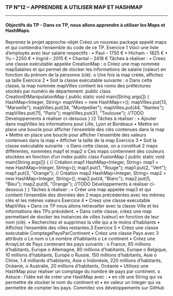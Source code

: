 ### TP N°12 – APPRENDRE A UTILISER MAP ET HASHMAP
---
#### Objectifs du TP - Dans ce TP, nous allons apprendre à utiliser les Maps et HashMaps.
Reprenez le projet approche-objet
Créez un nouveau package appelé maps et qui contiendra l’ensemble du code de ce TP.
Exercice 1
Voici une liste d’employés avec leur salaire respectifs :
•        Paul – 1750 €
•        Hicham – 1825 €
•        Yu – 2250 €
•        Ingrid – 2015 €
•        Chantal – 2418 €
Tâches à réaliser :
•        Creez une classe exécutable appelée CreationMap :
o       Créez une map nommée mapSalaires et qui permet de stocker les informations de salaire (valeur) en fonction du prénom de la personne (clé).
o       Une fois la map créée, affichez sa taille
Exercice 2
•        Soit la classe exécutable suivante :
o       Dans cette classe, la map nommée mapVilles contient les noms des préféctures stockés par numéro de département.
public class CreationEtManipulationMap {
public static void main(String args[]) {
HashMap<Integer, String> mapVilles = new HashMap<>(); mapVilles.put(13, "Marseille");
mapVilles.put(34, "Montpellier"); mapVilles.put(44, "Nantes");
mapVilles.put(75, "Paris");
mapVilles.put(31, "Toulouse");
//TODO Développements à réaliser ci-dessous }
}2
Tâches à réaliser :
•        Ajouter dans mapVilles les informations pour Lille, Lyon et Bordeaux
•        Mettre en place une boucle pour afficher l'ensemble des clés contenues dans la map
•        Mettre en place une boucle pour afficher l'ensemble des valeurs contenues dans la map
•        Afficher la taille de la map
Exercice 3
•        Soit la classe exécutable suivante :
o       Dans cette classe, on a constitué 2 maps différentes, nommées map1 et map2 o       Ces maps contiennent des couleurs stockées en fonction d’un index
public class FusionMap {
public static void main(String args[]) {
// Création map1
HashMap<Integer, String> map1 = new HashMap<Integer, String>();
map1.put(1, "Rouge");
map1.put(2, "Vert");
map1.put(3, "Orange");
// Création map2
HashMap<Integer, String> map2 = new HashMap<Integer, String>();
map2.put(4, "Blanc");
map2.put(5, "Bleu");
map2.put(6, "Orange");
//TODO Développements à réaliser ci-dessous
}
}
Tâches à réaliser :
•        Créer une map appelée map3 et qui contient l’ensemble des données des 2 maps précédentes avec les mêmes clés et les mêmes valeurs
Exercice 4
•        Creez une classe exécutable MapVilles
•        Dans ce TP nous allons retravailler avec la classe Ville et les informations des TPs précédent.
•        Dans cette classe, créez une map permettant de stocker les instances de villes (valeur) en fonction de leur nom (clé).
•        Recherchez et supprimez la ville qui a le moins d’habitants
•        Affichez l’ensemble des villes restantes.3
Exercice 5
•        Créez une classe exécutable ComptagePaysParContinent
•        Créez une classe Pays avec 3 attributs
o       Le nom
o       Le nombre d’habitants
o       Le continent
•        Créez une ArrayList de Pays contenant les pays suivants :
o       France, 65 millions d’habitants, Europe
o       Allemagne, 80 millions d’habitants, Europe
o       Belgique, 10 millions d’habitants, Europe
o       Russie, 150 millions d’habitants, Asie
o       Chine, 1.4 milliards d’habitants, Asie
o       Indonésie, 220 millions d’habitants, Océanie,
o       Australie, 20 millions d’habitants, Océanie
•        Utilisez une HashMap pour réaliser un comptage du nombre de pays par continent. o       Astuce : l’idée est de créer une HashMap avec :
▪        en clé une String qui va permettre de stocker le nom du continent et 
▪        en valeur un Integer qui va permettre de compter les pays.
Commitez vos développements sur GitHub